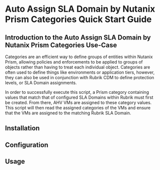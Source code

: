 # Auto Assign SLA Domain by Nutanix Prism Categories Quick Start Guide

## Introduction to the Auto Assign SLA Domain by Nutanix Prism Categories Use-Case

Categories are an efficient way to define groups of entities within Nutanix Prism, allowing policies and enforcements to be applied to groups of objects rather than having to treat each individual object. Categories are often used to define things like environments or application tiers, however, they can also be used in conjunction with Rubrik CDM to define protection levels, or SLA Domain assignments.

In order to successfully execute this script, a Prism category containing values that match that of configured SLA Domains within Rubrik must first be created. From there, AHV VMs are assigned to these category values. This script will then read the assigned categories of the VMs and ensure that the VMs are assigned to the matching Rubrik SLA Domain.

## Installation

## Configuration

## Usage
